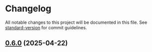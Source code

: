# Changelog

All notable changes to this project will be documented in this file. See [standard-version](https://github.com/conventional-changelog/standard-version) for commit guidelines.

## [0.6.0](https://github.com/geekiechen/chens-modpack-py/compare/v0.5.0...v0.6.0) (2025-04-22)

